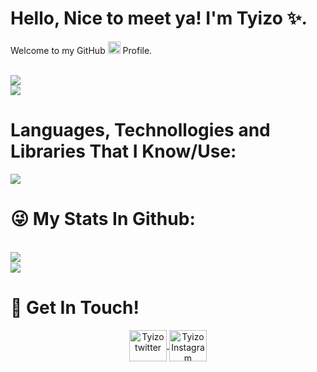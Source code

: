<h1 align="left">Hello, Nice to meet ya! I'm Tyizo ✨.</h1>
<p align="left">Welcome to my GitHub <img src="https://media.giphy.com/media/Q7LHmoFwVP6Yc1swZs/giphy.gif" height="20px"> Profile.</p>

<br>
      <img src="https://discord.c99.nl/widget/theme-4/700355626852679820.png" align="center">
      <br>
  <img src="https://komarev.com/ghpvc/?username=tyizo&color=1c1c1c" >

<br>


<h1 align="left">Languages, Technollogies and Libraries That I Know/Use: </h1>
<img src="https://img.icons8.com/color/48/000000/javascript.png">


<br>


<h1 align="left">😜 My Stats In Github: </h1> 
<br>
  <img src="https://github-readme-stats.vercel.app/api?username=tyizo&show_icons=true&title_color=4F8CC9&text_color=9f9f9f&bg_color=00000000&hide_border=true&icon_color=4F8CC9&hide_title=true&count_private=true" align="left">
<br>
  <img src="https://github-readme-stats.vercel.app/api/top-langs/?username=tyizo&show_icons=true&title_color=4F8CC9&text_color=9f9f9f&bg_color=00000000&hide_border=true&icon_color=4F8CC9&hide_title=true&count_private=true">
  <br>

<h1 align="left">🚀 Get In Touch!</h1>
<p align="center">
  <a href="https://twitter.com/1xm0d" target="blank">
    <img align="center" src="https://cdn.jsdelivr.net/npm/simple-icons@3.0.1/icons/twitter.svg" alt="Tyizo twitter" height="50" width="60" />
  </a>
<a href="https://instagram.com/1xm0d" target="blank">
  <img align="center" src="https://cdn.jsdelivr.net/npm/simple-icons@3.0.1/icons/instagram.svg" alt="Tyizo Instagram" height="50" width="60" />
 </a>
</p>
